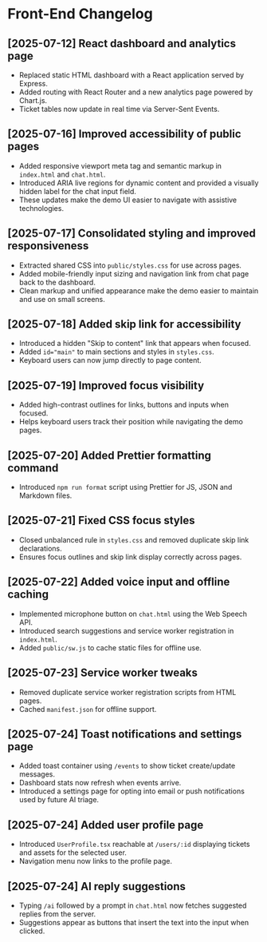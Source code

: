# Front-End Changelog

## [2025-07-12] React dashboard and analytics page
- Replaced static HTML dashboard with a React application served by Express.
- Added routing with React Router and a new analytics page powered by Chart.js.
- Ticket tables now update in real time via Server-Sent Events.

## [2025-07-16] Improved accessibility of public pages
- Added responsive viewport meta tag and semantic markup in `index.html` and `chat.html`.
- Introduced ARIA live regions for dynamic content and provided a visually hidden label for the chat input field.
- These updates make the demo UI easier to navigate with assistive technologies.

## [2025-07-17] Consolidated styling and improved responsiveness
- Extracted shared CSS into `public/styles.css` for use across pages.
- Added mobile-friendly input sizing and navigation link from chat page back to the dashboard.
- Clean markup and unified appearance make the demo easier to maintain and use on small screens.



## [2025-07-18] Added skip link for accessibility
- Introduced a hidden "Skip to content" link that appears when focused.
- Added `id="main"` to main sections and styles in `styles.css`.
- Keyboard users can now jump directly to page content.


## [2025-07-19] Improved focus visibility
- Added high-contrast outlines for links, buttons and inputs when focused.
- Helps keyboard users track their position while navigating the demo pages.

## [2025-07-20] Added Prettier formatting command
- Introduced `npm run format` script using Prettier for JS, JSON and Markdown files.

## [2025-07-21] Fixed CSS focus styles
- Closed unbalanced rule in `styles.css` and removed duplicate skip link declarations.
- Ensures focus outlines and skip link display correctly across pages.


## [2025-07-22] Added voice input and offline caching
- Implemented microphone button on `chat.html` using the Web Speech API.
- Introduced search suggestions and service worker registration in `index.html`.
- Added `public/sw.js` to cache static files for offline use.

## [2025-07-23] Service worker tweaks
- Removed duplicate service worker registration scripts from HTML pages.
- Cached `manifest.json` for offline support.


## [2025-07-24] Toast notifications and settings page
- Added toast container using `/events` to show ticket create/update messages.
- Dashboard stats now refresh when events arrive.
- Introduced a settings page for opting into email or push notifications used by future AI triage.


## [2025-07-24] Added user profile page
- Introduced `UserProfile.tsx` reachable at `/users/:id` displaying tickets and assets for the selected user.
- Navigation menu now links to the profile page.

## [2025-07-24] AI reply suggestions
- Typing `/ai` followed by a prompt in `chat.html` now fetches suggested replies from the server.
- Suggestions appear as buttons that insert the text into the input when clicked.


